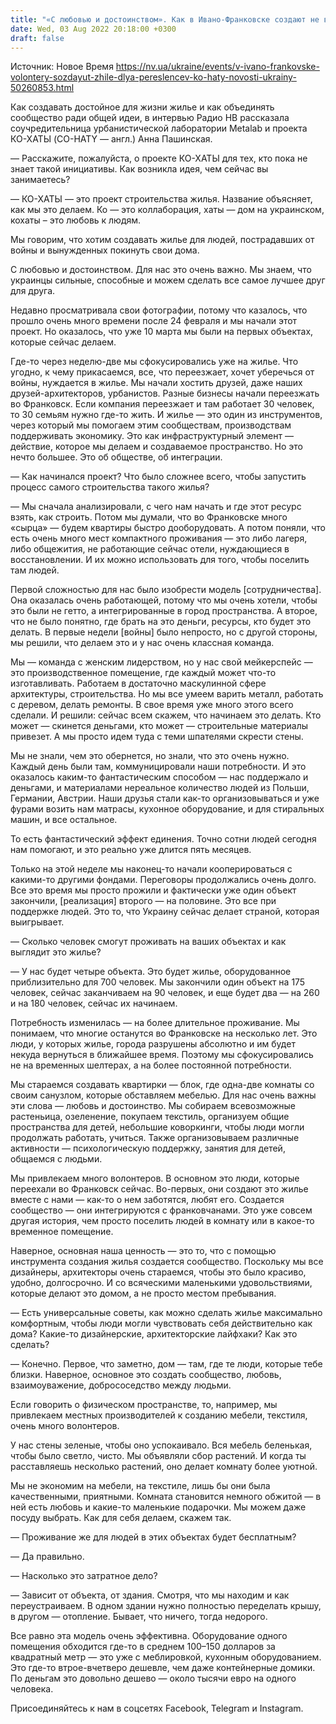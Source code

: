```yaml
---
title: "«С любовью и достоинством». Как в Ивано-Франковске создают не временное жилье для переселенцев — интервью с соучредителем проекта КО-ХАТЫ"
date: Wed, 03 Aug 2022 20:18:00 +0300
draft: false
---
```

Источник: Новое Время https://nv.ua/ukraine/events/v-ivano-frankovske-volontery-sozdayut-zhile-dlya-pereslencev-ko-haty-novosti-ukrainy-50260853.html


Как создавать достойное для жизни жилье и как объединять сообщество ради общей идеи, в интервью Радио НВ рассказала соучредительница урбанистической лаборатории Metalab и проекта КО-ХАТЫ (CO-HATY — англ.) Анна Пашинская.

— Расскажите, пожалуйста, о проекте КО-ХАТЫ для тех, кто пока не знает такой инициативы. Как возникла идея, чем сейчас вы занимаетесь?

— КО-ХАТЫ — это проект строительства жилья. Название объясняет, как мы это делаем. Ко — это коллаборация, хаты — дом на украинском, кохаты – это любовь к людям.

Мы говорим, что хотим создавать жилье для людей, пострадавших от войны и вынужденных покинуть свои дома.

С любовью и достоинством. Для нас это очень важно. Мы знаем, что украинцы сильные, способные и можем сделать все самое лучшее друг для друга.

Недавно просматривала свои фотографии, потому что казалось, что прошло очень много времени после 24 февраля и мы начали этот проект. Но оказалось, что уже 10 марта мы были на первых объектах, которые сейчас делаем.

Где-то через неделю-две мы сфокусировались уже на жилье. Что угодно, к чему прикасаемся, все, что переезжает, хочет уберечься от войны, нуждается в жилье. Мы начали хостить друзей, даже наших друзей-архитекторов, урбанистов. Разные бизнесы начали переезжать во Франковск. Если компания переезжает и там работает 30 человек, то 30 семьям нужно где-то жить. И жилье — это один из инструментов, через который мы помогаем этим сообществам, производствам поддерживать экономику. Это как инфраструктурный элемент — действие, которое мы делаем и создаваемое пространство. Но это нечто большее. Это об обществе, об интеграции.

— Как начинался проект? Что было сложнее всего, чтобы запустить процесс самого строительства такого жилья?

— Мы сначала анализировали, с чего нам начать и где этот ресурс взять, как строить. Потом мы думали, что во Франковске много «сырца» — будем квартиры быстро дооборудовать. А потом поняли, что есть очень много мест компактного проживания — это либо лагеря, либо общежития, не работающие сейчас отели, нуждающиеся в восстановлении. И их можно использовать для того, чтобы поселить там людей.

Первой сложностью для нас было изобрести модель [сотрудничества]. Она оказалась очень работающей, потому что мы очень хотели, чтобы это были не гетто, а интегрированные в город пространства. А второе, что не было понятно, где брать на это деньги, ресурсы, кто будет это делать. В первые недели [войны] было непросто, но с другой стороны, мы решили, что делаем это и у нас очень классная команда.

Мы — команда с женским лидерством, но у нас свой мейкерспейс — это производственное помещение, где каждый может что-то изготавливать. Работаем в достаточно маскулинной сфере архитектуры, строительства. Но мы все умеем варить металл, работать с деревом, делать ремонты. В свое время уже много этого всего сделали. И решили: сейчас всем скажем, что начинаем это делать. Кто может — скинется деньгами, кто может — строительные материалы привезет. А мы просто идем туда с теми шпателями скрести стены.

Мы не знали, чем это обернется, но знали, что это очень нужно. Каждый день были там, коммуницировали наши потребности. И это оказалось каким-то фантастическим способом — нас поддержало и деньгами, и материалами нереальное количество людей из Польши, Германии, Австрии. Наши друзья стали как-то организовываться и уже фурами возить нам матрасы, кухонное оборудование, и для стиральных машин, и все остальное.

То есть фантастический эффект единения. Точно сотни людей сегодня нам помогают, и это реально уже длится пять месяцев.

Только на этой неделе мы наконец-то начали кооперироваться с какими-то другими фондами. Переговоры продолжались очень долго. Все это время мы просто прожили и фактически уже один объект закончили, [реализация] второго — на половине. Это все при поддержке людей. Это то, что Украину сейчас делает страной, которая выигрывает.

— Сколько человек смогут проживать на ваших объектах и как выглядит это жилье?

— У нас будет четыре объекта. Это будет жилье, оборудованное приблизительно для 700 человек. Мы закончили один объект на 175 человек, сейчас заканчиваем на 90 человек, и еще будет два — на 260 и на 180 человек, сейчас их начинаем.

Потребность изменилась — на более длительное проживание. Мы понимаем, что многие останутся во Франковске на несколько лет. Это люди, у которых жилье, города разрушены абсолютно и им будет некуда вернуться в ближайшее время. Поэтому мы сфокусировались не на временных шелтерах, а на более постоянной потребности.

Мы стараемся создавать квартирки — блок, где одна-две комнаты со своим санузлом, которые обставляем мебелью. Для нас очень важны эти слова — любовь и достоинство. Мы собираем всевозможные растеньица, озеленение, покупаем текстиль, организуем общие пространства для детей, небольшие коворкинги, чтобы люди могли продолжать работать, учиться. Также организовываем различные активности — психологическую поддержку, занятия для детей, общаемся с людьми.

Мы привлекаем много волонтеров. В основном это люди, которые переехали во Франковск сейчас. Во-первых, они создают это жилье вместе с нами — как-то о нем заботятся, любят его. Создается сообщество — они интегрируются с франковчанами. Это уже совсем другая история, чем просто поселить людей в комнату или в какое-то временное помещение.

Наверное, основная наша ценность — это то, что с помощью инструмента создания жилья создается сообщество. Поскольку мы все дизайнеры, архитекторы очень стараемся, чтобы это было красиво, удобно, долгосрочно. И со всяческими маленькими удовольствиями, которые делают это домом, а не просто местом пребывания.

— Есть универсальные советы, как можно сделать жилье максимально комфортным, чтобы люди могли чувствовать себя действительно как дома? Какие-то дизайнерские, архитекторские лайфхаки? Как это сделать?

— Конечно. Первое, что заметно, дом — там, где те люди, которые тебе близки. Наверное, основное это создать сообщество, любовь, взаимоуважение, добрососедство между людьми.

Если говорить о физическом пространстве, то, например, мы привлекаем местных производителей к созданию мебели, текстиля, очень много волонтеров.

У нас стены зеленые, чтобы оно успокаивало. Вся мебель беленькая, чтобы было светло, чисто. Мы объявляли сбор растений. И когда ты расставляешь несколько растений, оно делает комнату более уютной.

Мы не экономим на мебели, на текстиле, лишь бы они была качественными, приятными. Комната становится немного обжитой — в ней есть любовь и какие-то маленькие подарочки. Мы можем даже посуду выбрать. Как для себя делаем, скажем так.

— Проживание же для людей в этих объектах будет бесплатным?

— Да правильно.

— Насколько это затратное дело?

— Зависит от объекта, от здания. Смотря, что мы находим и как переустраиваем. В одном здании нужно полностью переделать крышу, в другом — отопление. Бывает, что ничего, тогда недорого.

Все равно эта модель очень эффективна. Оборудование одного помещения обходится где-то в среднем 100–150 долларов за квадратный метр — это уже с меблировкой, кухонным оборудованием. Это где-то втрое-вчетверо дешевле, чем даже контейнерные домики. По деньгам это довольно дешево — около тысячи евро на одного человека.

Присоединяйтесь к нам в соцсетях Facebook, Telegram и Instagram.
